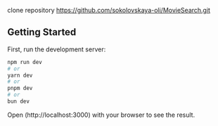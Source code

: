 clone repository https://github.com/sokolovskaya-oli/MovieSearch.git

## Getting Started

First, run the development server:

```bash
npm run dev
# or
yarn dev
# or
pnpm dev
# or
bun dev
```

Open (http://localhost:3000) with your browser to see the result.

